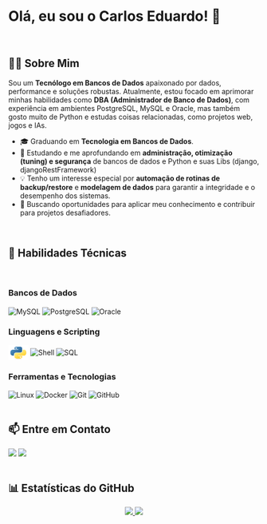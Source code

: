 # Olá, eu sou o Carlos Eduardo! 👋

<br>

## 👨‍💻 Sobre Mim

Sou um **Tecnólogo em Bancos de Dados** apaixonado por dados, performance e soluções robustas. Atualmente, estou focado em aprimorar minhas habilidades como **DBA (Administrador de Banco de Dados)**, com experiência em ambientes PostgreSQL, MySQL e Oracle, mas também gosto muito de Python e estudas coisas relacionadas, como projetos web, jogos e IAs.

- 🎓 Graduando em **Tecnologia em Bancos de Dados**.
- 🌱 Estudando e me aprofundando em **administração, otimização (tuning) e segurança** de bancos de dados e Python e suas Libs (django, djangoRestFramework)
- 💡 Tenho um interesse especial por **automação de rotinas de backup/restore** e **modelagem de dados** para garantir a integridade e o desempenho dos sistemas.
- 🚀 Buscando oportunidades para aplicar meu conhecimento e contribuir para projetos desafiadores.

<br>

## 🚀 Habilidades Técnicas

<div style="display: inline_block"><br>
  <h3><b>Bancos de Dados</b></h3>
  <img align="center" alt="MySQL" height="30" width="40" src="https://cdn.jsdelivr.net/gh/devicons/devicon/icons/mysql/mysql-original-wordmark.svg">
  <img align="center" alt="PostgreSQL" height="30" width="40" src="https://cdn.jsdelivr.net/gh/devicons/devicon/icons/postgresql/postgresql-original-wordmark.svg">
  <img align="center" alt="Oracle" height="30" width="40" src="https://cdn.jsdelivr.net/gh/devicons/devicon/icons/oracle/oracle-original.svg">
  <br>
  <h3><b>Linguagens e Scripting</b></h3>
  <img align="center" alt="Python" height="30" width="40" src="https://raw.githubusercontent.com/devicons/devicon/master/icons/python/python-original.svg">
  <img align="center" alt="Shell" height="30" width="40" src="https://cdn.jsdelivr.net/gh/devicons/devicon/icons/bash/bash-original.svg">
  <img align="center" alt="SQL" height="30" width="40" src="https://cdn.jsdelivr.net/gh/devicons/devicon/icons/azuresqldatabase/azuresqldatabase-original.svg">
  <br>
  <h3><b>Ferramentas e Tecnologias</b></h3>
  <img align="center" alt="Linux" height="30" width="40" src="https://cdn.jsdelivr.net/gh/devicons/devicon/icons/linux/linux-original.svg">
  <img align="center" alt="Docker" height="30" width="40" src="https://cdn.jsdelivr.net/gh/devicons/devicon/icons/docker/docker-original-wordmark.svg">
  <img align="center" alt="Git" height="30" width="40" src="https://cdn.jsdelivr.net/gh/devicons/devicon/icons/git/git-original.svg">
  <img align="center" alt="GitHub" height="30" width="40" src="https://cdn.jsdelivr.net/gh/devicons/devicon/icons/github/github-original.svg">
</div>

<br>

## 📫 Entre em Contato

<div>
<a href="https://www.linkedin.com/in/carlos-eduardo-921708280/" target="_blank"><img src="https://img.shields.io/badge/-LinkedIn-%230077B5?style=for-the-badge&logo=linkedin&logoColor=white" target="_blank"></a>
<a href = "carloseduardo:carloseduardohferreira@gmail.com"><img src="https://img.shields.io/badge/Gmail-D14836?style=for-the-badge&logo=gmail&logoColor=white" target="_blank"></a>
</div>

<br>

## 📊 Estatísticas do GitHub

<div align="center">
  <a href="https://github.com/Dudu-Hilario-F">
  <img height="180em" src="https://github-readme-stats.vercel.app/api?username=Dudu-Hilario-F&show_icons=true&theme=dracula&include_all_commits=true&count_private=true"/>
  <img height="180em" src="https://github-readme-stats.vercel.app/api/top-langs/?username=Dudu-Hilario-F&layout=compact&langs_count=7&theme=dracula"/>
</div>
